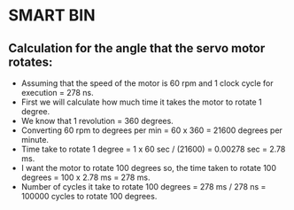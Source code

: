 # SMART BIN 

## Calculation for the angle that the servo motor rotates:
- Assuming that the speed of the motor is 60 rpm and 1 clock cycle for execution = 278 ns.
- First we will calculate how much time it takes the motor to rotate 1 degree.
- We know that 1 revolution = 360 degrees.
- Converting 60 rpm to degrees per min = 60 x 360 = 21600 degrees per minute.
- Time take to rotate 1 degree = 1 x 60 sec / (21600) = 0.00278 sec = 2.78 ms.
- I want the motor to rotate 100 degrees so, the time taken to rotate 100 degrees = 100 x 2.78 ms = 278 ms.
- Number of cycles it take to rotate 100 degrees = 278 ms / 278 ns = 100000 cycles to rotate 100 degrees.
  
